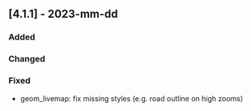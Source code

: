 ## [4.1.1] - 2023-mm-dd

### Added

### Changed

### Fixed

- geom_livemap: fix missing styles (e.g. road outline on high zooms)